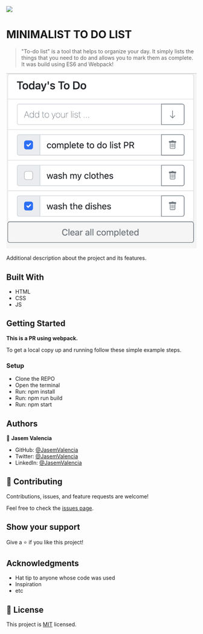 ![](https://img.shields.io/badge/Microverse-blueviolet)

# MINIMALIST TO DO LIST

> "To-do list" is a tool that helps to organize your day. It simply lists the things that you need to do and allows you to mark them as complete. It was build using ES6 and Webpack!

![screenshot](./app_screenshot.png)

Additional description about the project and its features.

## Built With

- HTML
- CSS
- JS

## Getting Started

**This is a PR using webpack.**


To get a local copy up and running follow these simple example steps.

### Setup
- Clone the REPO
- Open the terminal
- Run: npm install
- Run: npm run build
- Run: npm start


## Authors

👤 **Jasem Valencia**

- GitHub: [@JasemValencia](https://github.com/JasemDuncan)
- Twitter: [@JasemValencia](https://twitter.com/JasemValencia)
- LinkedIn: [@JasemValencia](https://www.linkedin.com/in/jasem-duncan-valencia/)


## 🤝 Contributing

Contributions, issues, and feature requests are welcome!

Feel free to check the [issues page](../../issues/).

## Show your support

Give a ⭐️ if you like this project!

## Acknowledgments

- Hat tip to anyone whose code was used
- Inspiration
- etc

## 📝 License

This project is [MIT](./MIT.md) licensed.
